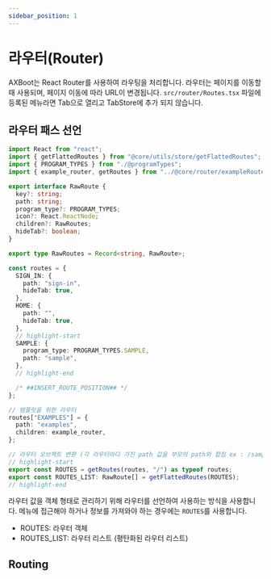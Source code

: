 ```yaml
---
sidebar_position: 1
---
```


# 라우터(Router)
AXBoot는 React Router를 사용하여 라우팅을 처리합니다. 라우터는 페이지를 이동할 때 사용되며, 페이지 이동에 따라 URL이 변경됩니다.
`src/router/Routes.tsx` 파일에 등록된 메뉴라면 Tab으로 열리고 TabStore에 추가 되지 않습니다.

## 라우터 패스 선언
```typescript title="src/router/Routes.tsx"
import React from "react";
import { getFlattedRoutes } from "@core/utils/store/getFlattedRoutes";
import { PROGRAM_TYPES } from "./@programTypes";
import { example_router, getRoutes } from "../@core/router/exampleRouter";

export interface RawRoute {
  key?: string;
  path: string;
  program_type?: PROGRAM_TYPES;
  icon?: React.ReactNode;
  children?: RawRoutes;
  hideTab?: boolean;
}

export type RawRoutes = Record<string, RawRoute>;

const routes = {
  SIGN_IN: {
    path: "sign-in",
    hideTab: true,
  },
  HOME: {
    path: "",
    hideTab: true,
  },
  // highlight-start
  SAMPLE: {
    program_type: PROGRAM_TYPES.SAMPLE,
    path: "sample",
  },
  // highlight-end

  /* ##INSERT_ROUTE_POSITION## */
};

// 템플릿을 위한 라우터
routes["EXAMPLES"] = {
  path: "examples",
  children: example_router,
};

// 라우터 오브젝트 변환 (각 라우터마다 가진 path 값을 부모의 path와 합침 ex : /sample/list)
// highlight-start
export const ROUTES = getRoutes(routes, "/") as typeof routes;
export const ROUTES_LIST: RawRoute[] = getFlattedRoutes(ROUTES);
// highlight-end
```

라우터 값을 객체 형태로 관리하기 위해 라우터를 선언하여 사용하는 방식을 사용합니다. 메뉴에 접근해야 하거나 정보를 가져와야 하는 경우에는 `ROUTES`를 사용합니다.
- ROUTES: 라우터 객체
- ROUTES_LIST: 라우터 리스트 (평탄화된 라우터 리스트)

## Routing

